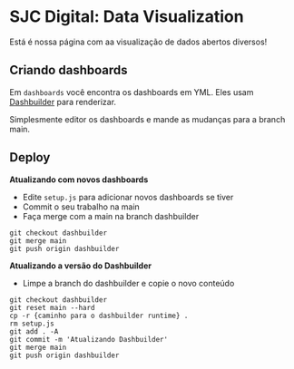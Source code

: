 # SJC Digital: Data Visualization


Está é nossa página com aa visualização de dados abertos diversos!

## Criando dashboards

Em `dashboards` você encontra os dashboards em YML. Eles usam [Dashbuilder](https://www.dashbuilder.org/docs/#chap-dashbuilder-yaml-guides) para renderizar.

Simplesmente editor os dashboards e mande as mudanças para a branch main.


## Deploy



**Atualizando com novos dashboards**

* Edite `setup.js` para adicionar novos dashboards se tiver
* Commit o seu trabalho na main
* Faça merge com a main na branch dashbuilder
```
git checkout dashbuilder
git merge main
git push origin dashbuilder
```

**Atualizando a versão do Dashbuilder**

* Limpe a branch do dashbuilder e copie o novo conteúdo
```
git checkout dashbuilder
git reset main --hard
cp -r {caminho para o dashbuilder runtime} . 
rm setup.js
git add . -A
git commit -m 'Atualizando Dashbuilder'
git merge main
git push origin dashbuilder
```